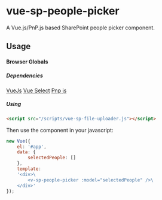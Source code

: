 # vue-sp-people-picker
A Vue.js/PnP.js based SharePoint people picker component.

## Usage
#### Browser Globals

##### Dependencies
[VueJs](https://vuejs.org/)
[Vue Select](https://sagalbot.github.io/vue-select/)
[Pnp js](https://github.com/SharePoint/PnP-JS-Core)

##### Using
```html
<script src="/scripts/vue-sp-file-uploader.js"></script>
```
Then use the component in your javascript:

```js
new Vue({
    el: '#app',
    data: {
        selectedPeople: []
    },
    template: 
    '<div>\
        <v-sp-people-picker :model="selectedPeople" />\
    </div>'
});
